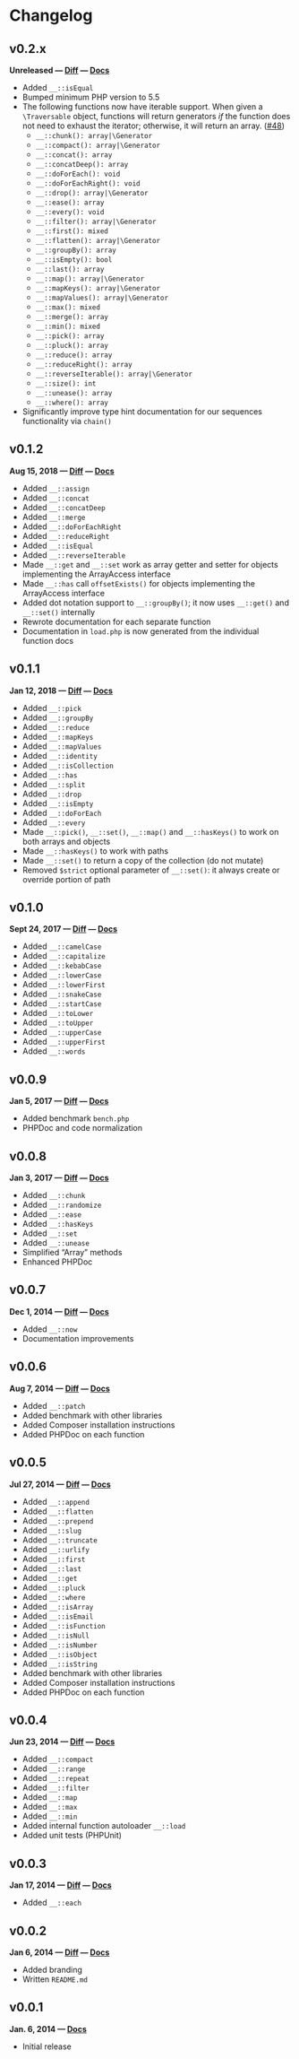 # Changelog

## v0.2.x

**Unreleased — [Diff](https://github.com/maciejczyzewski/bottomline/compare/0.1.2...master) — [Docs](https://github.com/maciejczyzewski/bottomline/blob/master/README.md)**

* Added `__::isEqual`
* Bumped minimum PHP version to 5.5
* The following functions now have iterable support. When given a `\Traversable` object, functions will return generators *if* the function does not need to exhaust the iterator; otherwise, it will return an array. ([#48](https://github.com/maciejczyzewski/bottomline/pull/48))
  - `__::chunk(): array|\Generator`
  - `__::compact(): array|\Generator`
  - `__::concat(): array`
  - `__::concatDeep(): array`
  - `__::doForEach(): void`
  - `__::doForEachRight(): void`
  - `__::drop(): array|\Generator`
  - `__::ease(): array`
  - `__::every(): void`
  - `__::filter(): array|\Generator`
  - `__::first(): mixed`
  - `__::flatten(): array|\Generator`
  - `__::groupBy(): array`
  - `__::isEmpty(): bool`
  - `__::last(): array`
  - `__::map(): array|\Generator`
  - `__::mapKeys(): array|\Generator`
  - `__::mapValues(): array|\Generator`
  - `__::max(): mixed`
  - `__::merge(): array`
  - `__::min(): mixed`
  - `__::pick(): array`
  - `__::pluck(): array`
  - `__::reduce(): array`
  - `__::reduceRight(): array`
  - `__::reverseIterable(): array|\Generator`
  - `__::size(): int`
  - `__::unease(): array`
  - `__::where(): array`
* Significantly improve type hint documentation for our sequences functionality via `chain()`

## v0.1.2

**Aug 15, 2018 — [Diff](https://github.com/maciejczyzewski/bottomline/compare/0.1.1...0.1.2) — [Docs](https://github.com/maciejczyzewski/bottomline/blob/0.1.2/README.md)**

* Added `__::assign`
* Added `__::concat`
* Added `__::concatDeep`
* Added `__::merge`
* Added `__::doForEachRight`
* Added `__::reduceRight`
* Added `__::isEqual`
* Added `__::reverseIterable`
* Made `__::get` and `__::set` work as array getter and setter for objects implementing the ArrayAccess interface
* Made `__::has` call `offsetExists()` for objects implementing the ArrayAccess interface
* Added dot notation support to `__::groupBy()`; it now uses `__::get()` and `__::set()` internally
* Rewrote documentation for each separate function
* Documentation in `load.php` is now generated from the individual function docs

## v0.1.1

**Jan 12, 2018 — [Diff](https://github.com/maciejczyzewski/bottomline/compare/0.1.0...0.1.1) — [Docs](https://github.com/maciejczyzewski/bottomline/blob/0.1.1/README.md)**

* Added `__::pick`
* Added `__::groupBy`
* Added `__::reduce`
* Added `__::mapKeys`
* Added `__::mapValues`
* Added `__::identity`
* Added `__::isCollection`
* Added `__::has`
* Added `__::split`
* Added `__::drop`
* Added `__::isEmpty`
* Added `__::doForEach`
* Added `__::every`
* Made `__::pick()`, `__::set()`, `__::map()` and `__::hasKeys()` to work on both arrays and objects
* Made `__::hasKeys()` to work with paths
* Made `__::set()` to return a copy of the collection (do not mutate)
* Removed `$strict` optional parameter of `__::set()`: it always create or override portion of path

## v0.1.0

**Sept 24, 2017 — [Diff](https://github.com/maciejczyzewski/bottomline/compare/0.0.9...0.1.0) — [Docs](https://github.com/maciejczyzewski/bottomline/blob/0.1.0/README.md)**

* Added `__::camelCase`
* Added `__::capitalize`
* Added `__::kebabCase`
* Added `__::lowerCase`
* Added `__::lowerFirst`
* Added `__::snakeCase`
* Added `__::startCase`
* Added `__::toLower`
* Added `__::toUpper`
* Added `__::upperCase`
* Added `__::upperFirst`
* Added `__::words`

## v0.0.9

**Jan 5, 2017 — [Diff](https://github.com/maciejczyzewski/bottomline/compare/0.0.8...0.0.9) — [Docs](https://github.com/maciejczyzewski/bottomline/blob/0.0.9/README.md)**

* Added benchmark `bench.php`
* PHPDoc and code normalization

## v0.0.8

**Jan 3, 2017 — [Diff](https://github.com/maciejczyzewski/bottomline/compare/0.0.7...0.0.8) — [Docs](https://github.com/maciejczyzewski/bottomline/blob/0.0.8/README.md)**

* Added `__::chunk`
* Added `__::randomize`
* Added `__::ease`
* Added `__::hasKeys`
* Added `__::set`
* Added `__::unease`
* Simplified “Array” methods
* Enhanced PHPDoc

## v0.0.7

**Dec 1, 2014 — [Diff](https://github.com/maciejczyzewski/bottomline/compare/0.0.6...0.0.7) — [Docs](https://github.com/maciejczyzewski/bottomline/blob/0.0.7/README.md)**

* Added `__::now`
* Documentation improvements

## v0.0.6

**Aug 7, 2014 — [Diff](https://github.com/maciejczyzewski/bottomline/compare/0.0.5...0.0.6) — [Docs](https://github.com/maciejczyzewski/bottomline/blob/0.0.6/README.md)**

* Added `__::patch`
* Added benchmark with other libraries
* Added Composer installation instructions
* Added PHPDoc on each function

## v0.0.5

**Jul 27, 2014 — [Diff](https://github.com/maciejczyzewski/bottomline/compare/0.0.4...0.0.5) — [Docs](https://github.com/maciejczyzewski/bottomline/blob/0.0.5/README.md)**

* Added `__::append`
* Added `__::flatten`
* Added `__::prepend`
* Added `__::slug`
* Added `__::truncate`
* Added `__::urlify`
* Added `__::first`
* Added `__::last`
* Added `__::get`
* Added `__::pluck`
* Added `__::where`
* Added `__::isArray`
* Added `__::isEmail`
* Added `__::isFunction`
* Added `__::isNull`
* Added `__::isNumber`
* Added `__::isObject`
* Added `__::isString`
* Added benchmark with other libraries
* Added Composer installation instructions
* Added PHPDoc on each function

## v0.0.4

**Jun 23, 2014 — [Diff](https://github.com/maciejczyzewski/bottomline/compare/v0.0.3...0.0.4) — [Docs](https://github.com/maciejczyzewski/bottomline/blob/0.0.4/README.md)**

* Added `__::compact`
* Added `__::range`
* Added `__::repeat`
* Added `__::filter`
* Added `__::map`
* Added `__::max`
* Added `__::min`
* Added internal function autoloader `__::load`
* Added unit tests (PHPUnit)

## v0.0.3

**Jan 17, 2014 — [Diff](https://github.com/maciejczyzewski/bottomline/compare/v0.0.2...v0.0.3) — [Docs](https://github.com/maciejczyzewski/bottomline/blob/v0.0.3/README.md)**

* Added `__::each`

## v0.0.2

**Jan 6, 2014 — [Diff](https://github.com/maciejczyzewski/bottomline/compare/v0.0.1...v0.0.2) — [Docs](https://github.com/maciejczyzewski/bottomline/blob/v0.0.2/README.md)**

* Added branding
* Written `README.md`

## v0.0.1

**Jan. 6, 2014 — [Docs](https://github.com/maciejczyzewski/bottomline/blob/v0.0.1/README.md)**

* Initial release
